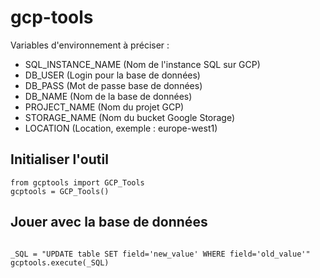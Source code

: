 # gcp-tools

Variables d'environnement à préciser : 

- SQL_INSTANCE_NAME (Nom de l'instance SQL sur GCP)
- DB_USER (Login pour la base de données)
- DB_PASS (Mot de passe base de données)
- DB_NAME	(Nom de la base de données)
- PROJECT_NAME (Nom du projet GCP)
- STORAGE_NAME (Nom du bucket Google Storage)
- LOCATION (Location, exemple : europe-west1)

## Initialiser l'outil
```
from gcptools import GCP_Tools
gcptools = GCP_Tools()
```

## Jouer avec la base de données 

```

_SQL = "UPDATE table SET field='new_value' WHERE field='old_value'"
gcptools.execute(_SQL)
```